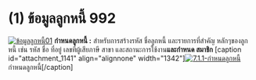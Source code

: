 # (1)    ข้อมูลลูกหนี้  992

[![ข้อมูลลูกหนี้01](http://www.smlaccount.com/manual/wp-content/uploads/2017/11/ข้อมูลลูกหนี้01.jpg)](http://www.smlaccount.com/manual/wp-content/uploads/2017/11/ข้อมูลลูกหนี้01.jpg)   **กำหนดลูกหนี้ :**
สำหรับการสร้างรหัส ชื่อลูกหนี้ และรายการที่สำคัญ หลักๆของลูกหนี้ เช่น รหัส
ชื่อ ที่อยู่ เลขที่ผู้เสียภาษี สาขา และสถานะการใช้งาน**และกำหนด สมาชิก**
[caption id="attachment_1141" align="alignnone"
width="1342"][![7.1.1-กำหนดลูกหนี้](http://www.smlaccount.com/manual/wp-content/uploads/2017/11/7.1.1-กำหนดลูกหนี้.jpg)](http://www.smlaccount.com/manual/wp-content/uploads/2017/11/7.1.1-กำหนดลูกหนี้.jpg) กำหนดลูกหนี้[/caption]  


